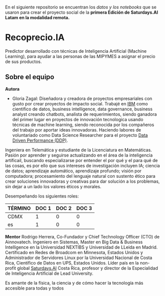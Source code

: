 En el siguiente repositorio se encuentran los *datos y los notebooks* que se usaron para crear el proyecto social de la **primera Edición de Saturdays.AI Latam en la modalidad remota.**

# Recoprecio.IA

Predictor desarrollado con técnicas de Inteligencia Artificial (Machine Learning), para ayudar a las personas de las MIPYMES a asignar el precio de sus productos.

## Sobre el equipo

**Autora**
* Gloria Zagal: Diseñadora y creadora de proyectos empresariales con gusto por crear proyectos de impacto social. Trabajé en [IBM](https://www.ibm.com/mx-es) como cientifico de datos, business intelligence, data governance, business analyst creando chatbots, analista de requerimientos, siendo ganadora del primer lugar en proyectos de innovación tecnologica usando técnicas de machine learning, siendo reconocida por los compañeros del trabajo por aportar ideas innovadoras. Haciendo labores de voluntariado como Data Science Researcher para el proyecto [Data Driven Performance (DDP)](http://www.risti.xyz/issues/risti36.pdf).

Ingeniera en Telemática y estudiante de la Licenciatura en Matemáticas.
Pasión por aprender y seguirse actualizando en el área de la inteligencia artificail, buscando especializarse por entender el por qué y el para qué de las cosas, es por ello que sus intereses de investigación incluyen IA;  ciencia de datos; aprendizaje automático, aprendizaje profundo; visión por computadora; procesamiento del lenguaje natural con sustento ético para crear soluciones innovadoras y creativas para dar solución a los problemas, sin dejar a un lado los valores éticos y morales.

Desempeñando los siguientes roles:

| TÉRMINO | DOC 1 | DOC 2 | DOC 3 |
|---|---|---|---|
| CDMX | 1 | 0 | 0 |
| es | 1 | 0 | 0 |

**Mentor**
Rodrigo Herrera, Co-Fundador  y Chief Technology Officer (CTO) de Ainnovatech.
Ingeniero en Sistemas, Master en Big Data & Business Intelligence en la Universidad
NEXTIBS y Universidad de LLeida en Madrid. Certificado en Redes de Broadcom en Minnesota, Estados Unidos y Administrador de Servidores Linux por la Universidad Nacional de Costa Rica, Científico de Datos en UPS, Estados Unidos. Líder país en la non-profit global [Saturdays.AI](www.saturdays.ai) Costa Rica, profesor y director de la Especialidad de Inteligencia Artificial de Lead University.

Es amante de la física, la ciencia y de cómo hacer la tecnología más accesible para todas y todos
